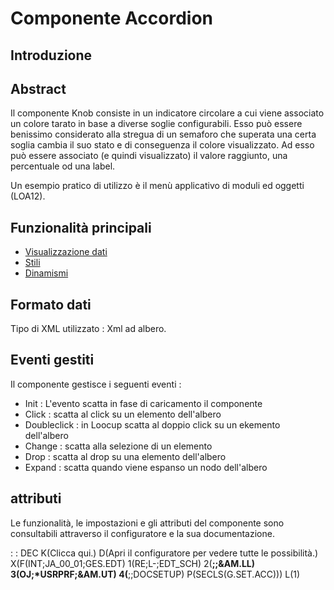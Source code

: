 # Componente Accordion

## Introduzione
## Abstract
Il componente Knob consiste in un indicatore circolare a cui viene associato un colore tarato in base a diverse soglie configurabili.
Esso può essere benissimo considerato alla stregua di un semaforo che superata una certa soglia cambia il suo stato e di conseguenza il colore visualizzato.
Ad esso può essere associato (e quindi visualizzato) il valore raggiunto, una percentuale od una label.

Un esempio pratico di utilizzo è il menù applicativo di moduli ed oggetti (LOA12).

## Funzionalità principali
- [Visualizzazione dati](Sorgenti/DOC/TA/B£AMO/LOCACC_F01)
- [Stili](Sorgenti/DOC/TA/B£AMO/LOCACC_F02)
- [Dinamismi](Sorgenti/DOC/TA/B£AMO/LOCACC_F03)

## Formato dati
Tipo di XML utilizzato :  Xml ad albero.

## Eventi gestiti
Il componente gestisce i seguenti eventi : 
- Init :  L'evento scatta in fase di caricamento il componente
- Click :  scatta al click su un elemento dell'albero
- Doubleclick :  in Loocup scatta al doppio click su un ekemento dell'albero
- Change :  scatta alla selezione di un elemento
- Drop :  scatta al drop su una elemento dell'albero
- Expand :  scatta quando viene espanso un nodo dell'albero

## attributi
Le funzionalità, le impostazioni e gli attributi del componente sono consultabili attraverso il configuratore e la sua documentazione.

 :  : DEC K(Clicca qui.) D(Apri il configuratore per vedere tutte le possibilità.) X(F(INT;JA_00_01;GES.EDT) 1(RE;L-;EDT_SCH) 2(**;;&AM.LL) 3(OJ;*USRPRF;&AM.UT) 4(**;;DOCSETUP) P(SECLS(G.SET.ACC))) L(1)

